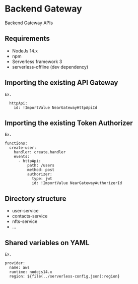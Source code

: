 # Backend Gateway
Backend Gateway APIs

## Requirements
- NodeJs 14.x
- npm
- Serverless framework 3
- serverless-offline (dev dependency)

## Importing the existing API Gateway
```
Ex.

  httpApi:
    id: !ImportValue NearGatewayHttpApiId

```

## Importing the existing Token Authorizer

```
Ex.

functions:
  create-user:
    handler: create.handler
    events:
      - httpApi:
          path: /users
          method: post
          authorizer:            
            type: jwt            
            id: !ImportValue NearGatewayAuthorizerId
```

## Directory structure

- user-service
- contacts-service
- nfts-service
- ...

## Shared variables on YAML

```
Ex. 

provider:
  name: aws
  runtime: nodejs14.x
  region: ${file(../serverless-config.json):region}

```
